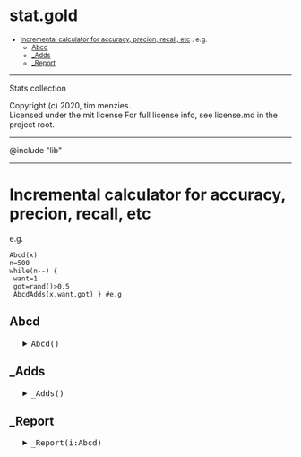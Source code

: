 #  stat.gold

<small>

- [Incremental calculator for accuracy, precion, recall, etc](#incremental-calculator-for-accuracy-precion-recall-etc) : e.g.
  - [Abcd](#abcd)
  - [_Adds](#adds)
  - [_Report](#report)

</small>



------------------------------------------
Stats collection
 
Copyright (c) 2020, tim menzies.   
Licensed under the mit license 
For full license info, see license.md in the project root.

------------------------------------------

@include "lib"

------------------------------------------

# Incremental calculator for accuracy, precion, recall, etc
e.g.

    Abcd(x)
    n=500
    while(n--) {
     want=1
     got=rand()>0.5
     AbcdAdds(x,want,got) } #e.g

## Abcd

<ul><details><summary><tt>Abcd()</tt></summary>

```awk
function Abcd(i) {
  # Constructor
  has(i,"known")
  has(i,"a")
  has(i,"b")
  has(i,"c")
  has(i,"d")
  i.yes = i.no = 0 }
```

</details></ul>

## _Adds

<ul><details><summary><tt>_Adds()</tt></summary>

```awk
function _Adds(i,want, got,   x) {
  # Increment stats; e.g. if wnat==got then accuracy increases.
  if (++i.known[want] == 1) i.a[want]= i.yes + i.no 
  if (++i.known[got]  == 1) i.a[got] = i.yes + i.no 
  want == got ? i.yes++ : i.no++ 
  for (x in i.known) 
    if (want == x) want == got ? i.d[x]++ : i.b[x]++
    else           got  == x   ? i.c[x]++ : i.a[x]++ }
```

</details></ul>

## _Report

<ul><details><summary><tt>_Report(i:Abcd)</tt></summary>

```awk
function _Report(i:Abcd,   x,p,q,r,s,ds,pd,pf,pn,prec,g,f,acc,a,b,c,d) {
  # Print a table of the results. 
  p = " %4.2f"
  q = " %4s"
  r = " %5s"
  s = " |"
  ds= "----"
  printf(r s r s r s r s r s q s q s q s q s q s q s " class\n",
        "num","a","b","c","d","acc","pre","pd","pf","f","g")
  printf(r s r s r s r s r s q s q s q s q s q s q s "-----\n",
         "----",ds,ds,ds,ds,ds,ds,ds,ds,ds,ds)
  for (x in i.known) {
    pd = pf = pn = prec = g = f = acc = 0
    a = i.a[x]
    b = i.b[x]
    c = i.c[x]
    d = i.d[x]
    if (b+d > 0     ) pd   = d     / (b+d) 
    if (a+c > 0     ) pf   = c     / (a+c) 
    if (a+c > 0     ) pn   = (b+d) / (a+c) 
    if (c+d > 0     ) prec = d     / (c+d) 
    if (1-pf+pd > 0 ) g=2*(1-pf) * pd / (1-pf+pd) 
    if (prec+pd > 0 ) f=2*prec*pd / (prec + pd)   
    if (i.yes + i.no > 0 ) 
       acc  = i.yes / (i.yes + i.no) 
    printf( r s        r s r s r s r s p s p s  p s p s p s p s  " %s\n",
          i.yes+i.no,a,  b,  c,  d,  acc,prec,pd, pf, f,  g,  x) } }
```

</details></ul>
